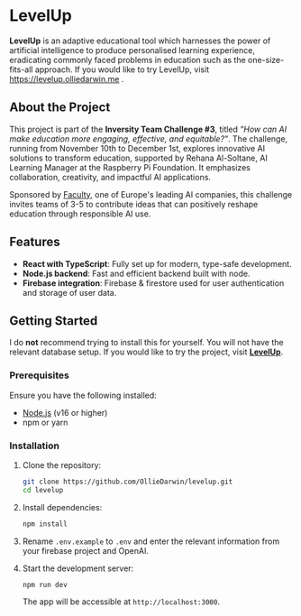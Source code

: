# LevelUp

**LevelUp** is an adaptive educational tool which harnesses the power of artificial intelligence to produce personalised learning experience, eradicating commonly faced problems in education such as the one-size-fits-all approach. If you would like to try LevelUp, visit https://levelup.olliedarwin.me .

## About the Project

This project is part of the **Inversity Team Challenge #3**, titled *"How can AI make education more engaging, effective, and equitable?"*. The challenge, running from November 10th to December 1st, explores innovative AI solutions to transform education, supported by Rehana Al-Soltane, AI Learning Manager at the Raspberry Pi Foundation. It emphasizes collaboration, creativity, and impactful AI applications.

Sponsored by [Faculty](https://faculty.ai), one of Europe's leading AI companies, this challenge invites teams of 3-5 to contribute ideas that can positively reshape education through responsible AI use.

## Features

- **React with TypeScript**: Fully set up for modern, type-safe development.
- **Node.js backend**: Fast and efficient backend built with node.
- **Firebase integration**: Firebase & firestore used for user authentication and storage of user data.

## Getting Started

I do **not** recommend trying to install this for yourself. You will not have the relevant database setup. If you would like to try the project, visit [**LevelUp**](https://levelup.olliedarwin.me).

### Prerequisites

Ensure you have the following installed:

- [Node.js](https://nodejs.org/) (v16 or higher)
- npm or yarn

### Installation

1. Clone the repository:

   ```bash
   git clone https://github.com/OllieDarwin/levelup.git
   cd levelup
   ```

2. Install dependencies:

   ```bash
   npm install
   ```
3. Rename `.env.example` to `.env` and enter the relevant information from your firebase project and OpenAI.

4. Start the development server:

   ```bash
   npm run dev
   ```

   The app will be accessible at `http://localhost:3000`.

